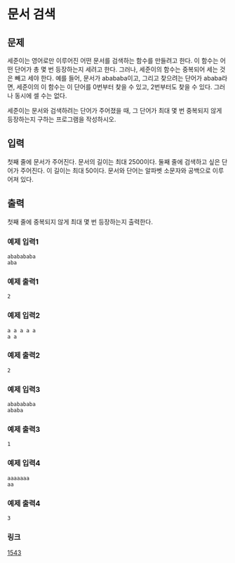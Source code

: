 # 문서 검색

## 문제
세준이는 영어로만 이루어진 어떤 문서를 검색하는 함수를 만들려고 한다. 이 함수는 어떤 단어가 총 몇 번 등장하는지 세려고 한다. 그러나, 세준이의 함수는 중복되어 세는 것은 빼고 세야 한다. 예를 들어, 문서가 abababa이고, 그리고 찾으려는 단어가 ababa라면, 세준이의 이 함수는 이 단어를 0번부터 찾을 수 있고, 2번부터도 찾을 수 있다. 그러나 동시에 셀 수는 없다.


세준이는 문서와 검색하려는 단어가 주어졌을 때, 그 단어가 최대 몇 번 중복되지 않게 등장하는지 구하는 프로그램을 작성하시오.

## 입력

첫째 줄에 문서가 주어진다. 문서의 길이는 최대 2500이다. 둘째 줄에 검색하고 싶은 단어가 주어진다. 이 길이는 최대 50이다. 문서와 단어는 알파벳 소문자와 공백으로 이루어져 있다.

## 출력

첫째 줄에 중복되지 않게 최대 몇 번 등장하는지 출력한다.

### 예제 입력1

```
ababababa
aba
```

### 예제 출력1

```
2
```

### 예제 입력2

```
a a a a a
a a
```

### 예제 출력2

```
2
```

### 예제 입력3

```
ababababa
ababa
```

### 예제 출력3

```
1
```

### 예제 입력4

```
aaaaaaa
aa
```

### 예제 출력4

```
3
```

### 링크
<a href="https://www.acmicpc.net/problem/1543" target="_blank">1543</a>